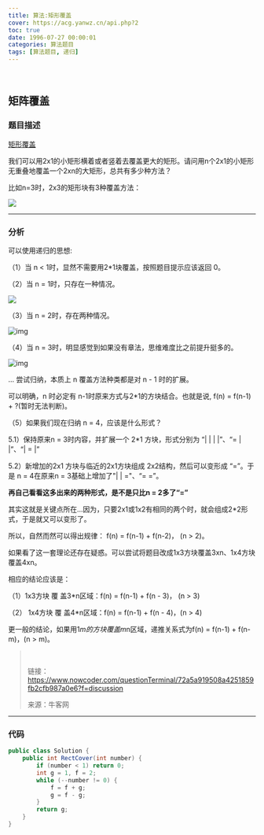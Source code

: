 ```yaml
---
title: 算法:矩形覆盖
cover: https://acg.yanwz.cn/api.php?2
toc: true
date: 1996-07-27 00:00:01
categories: 算法题目
tags: [算法题目, 递归]
---
```


<br/>

<!--more-->

## 矩阵覆盖

### 题目描述

[矩形覆盖](https://www.nowcoder.com/practice/72a5a919508a4251859fb2cfb987a0e6?tpId=13&tqId=11163&tPage=1&rp=1&ru=%2Fta%2Fcoding-interviews&qru=%2Fta%2Fcoding-interviews%2Fquestion-ranking)

我们可以用2x1的小矩形横着或者竖着去覆盖更大的矩形。请问用n个2x1的小矩形无重叠地覆盖一个2xn的大矩形，总共有多少种方法？ 

比如n=3时，2x3的矩形块有3种覆盖方法： 

![](https://uploadfiles.nowcoder.com/images/20200218/6384065_1581999858239_64E40A35BE277D7E7C87D4DCF588BE84)

****

### 分析

可以使用递归的思想:

（1）当 n < 1时，显然不需要用2*1块覆盖，按照题目提示应该返回 0。 

（2）当 n = 1时，只存在一种情况。 

![](https://uploadfiles.nowcoder.com/images/20160821/610669_1471715163771_7D5D4E0729A4FC3E473AD660E13B782E)

（3）当 n = 2时，存在两种情况。 

  ![img](https://uploadfiles.nowcoder.com/images/20160821/610669_1471715305312_F22B8EBDEC046FD7D7D93725B669BF33)  

（4）当 n = 3时，明显感觉到如果没有章法，思维难度比之前提升挺多的。 

  ![img](https://uploadfiles.nowcoder.com/images/20160821/610669_1471715340361_4A8CA1EA1EFD2C46E73DB31C97F30D48)  

  ... 尝试归纳，本质上 n 覆盖方法种类都是对 n - 1 时的扩展。 

  可以明确，n 时必定有 n-1时原来方式与2*1的方块结合。也就是说, f(n) = f(n-1) + ?(暂时无法判断)。 

（5）如果我们现在归纳 n = 4，应该是什么形式？ 

  5.1）保持原来n = 3时内容，并扩展一个 2*1 方块，形式分别为 “| | | |”、“= | |”、“| = |” 

  5.2）新增加的2x1 方块与临近的2x1方块组成 2x2结构，然后可以变形成 “=”。于是 n = 4在原来n =  3基础上增加了"| | ="、“= =”。 

**再自己看看这多出来的两种形式，是不是只比n =  2多了“=”**

其实这就是关键点所在...因为，只要2x1或1x2有相同的两个时，就会组成2*2形式，于是就又可以变形了。 

  所以，自然而然可以得出规律： f(n) = f(n-1) + f(n-2)， (n > 2)。

  

  如果看了这一套理论还存在疑惑。可以尝试将题目改成1x3方块覆盖3xn、1x4方块覆盖4xn。 

  相应的结论应该是： 

  （1）1x3方块  覆 盖3*n区域：f(n) = f(n-1) + f(n - 3)， (n > 3)

  （2） 1x4方块  覆 盖4*n区域：f(n) = f(n-1) + f(n - 4)，(n > 4)

  更一般的结论，如果用1*m的方块覆盖m*n区域，递推关系式为f(n) = f(n-1) + f(n-m)，(n > m)。

><br/>
>
>链接：https://www.nowcoder.com/questionTerminal/72a5a919508a4251859fb2cfb987a0e6?f=discussion
>
>来源：牛客网

****

### 代码

```java
public class Solution {
    public int RectCover(int number) {
        if (number < 1) return 0;
        int g = 1, f = 2;
        while (--number != 0) {
            f = f + g;
            g = f - g;
        }
        return g;
    }
}
```

